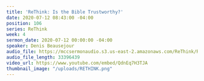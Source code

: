 ```yaml
---
title: 'ReThink: Is the Bible Trustworthy?'
date: 2020-07-12 08:43:00 -04:00
position: 106
series: ReThink
week: 4
sermon_date: 2020-07-12 00:00:00 -04:00
speaker: Denis Beausejour
audio_file: https://mccsermonaudio.s3.us-east-2.amazonaws.com/ReThink/ReThink-+Is+the+Bible+Trustworthy_.mp3
audio_file_length: 33396439
video_url: https://www.youtube.com/embed/QdnEq7H3TJA
thumbnail_image: "/uploads/RETHINK.png"
---
```


